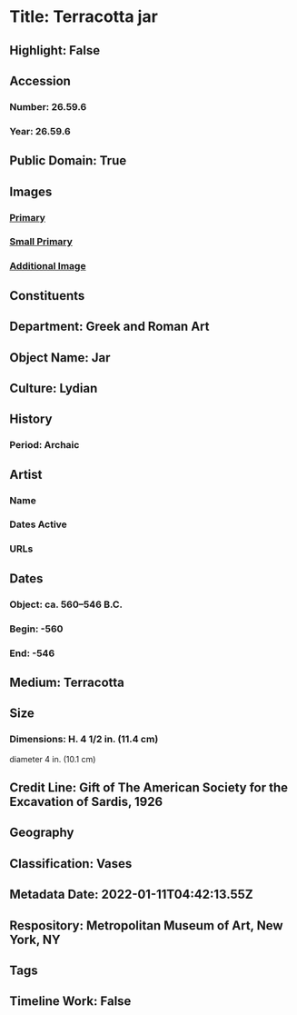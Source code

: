 # Title: Terracotta jar
## Highlight: False
## Accession
### Number: 26.59.6
### Year: 26.59.6
## Public Domain: True
## Images
### [Primary](https://images.metmuseum.org/CRDImages/gr/original/DP-17549-001.jpg)
### [Small Primary](https://images.metmuseum.org/CRDImages/gr/web-large/DP-17549-001.jpg)
### [Additional Image](https://images.metmuseum.org/CRDImages/gr/original/DP-17548-001.jpg)
## Constituents
## Department: Greek and Roman Art
## Object Name: Jar
## Culture: Lydian
## History
### Period: Archaic
## Artist
### Name
### Dates Active
### URLs
## Dates
### Object: ca. 560–546 B.C.
### Begin: -560
### End: -546
## Medium: Terracotta
## Size
### Dimensions: H. 4 1/2 in. (11.4 cm)
diameter  4 in. (10.1 cm)
## Credit Line: Gift of The American Society for the Excavation of Sardis, 1926
## Geography
## Classification: Vases
## Metadata Date: 2022-01-11T04:42:13.55Z
## Respository: Metropolitan Museum of Art, New York, NY
## Tags
## Timeline Work: False